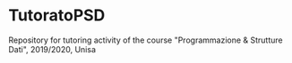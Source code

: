 # TutoratoPSD
Repository for tutoring activity of the course "Programmazione &amp; Strutture Dati", 2019/2020, Unisa
